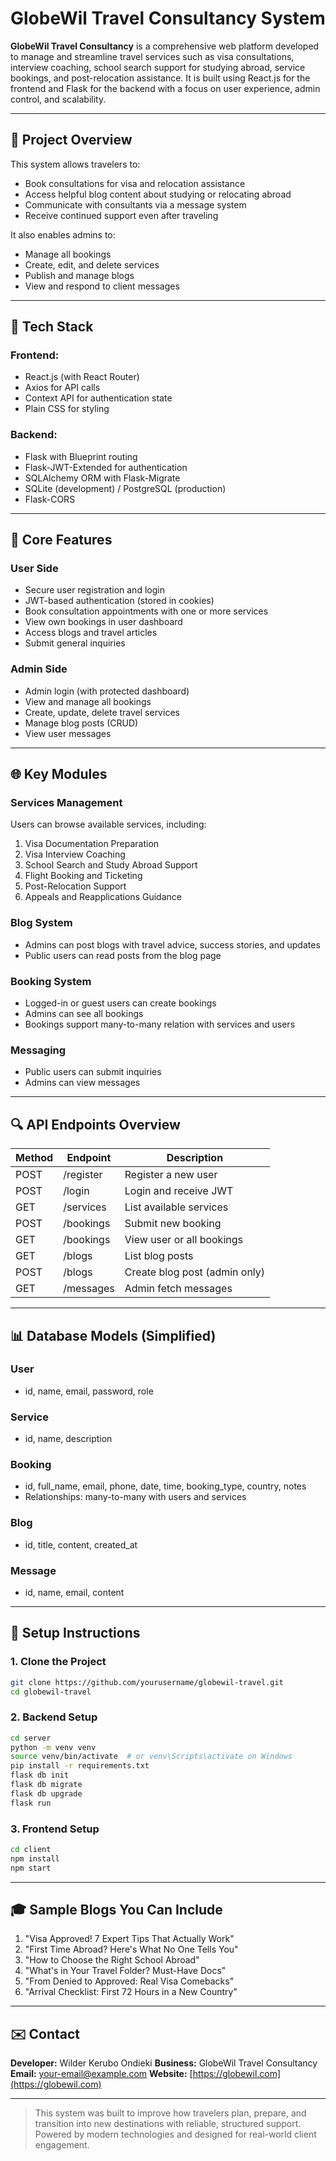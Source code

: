 # GlobeWil Travel Consultancy System

**GlobeWil Travel Consultancy** is a comprehensive web platform developed to manage and streamline travel services such as visa consultations, interview coaching, school search support for studying abroad, service bookings, and post-relocation assistance. It is built using React.js for the frontend and Flask for the backend with a focus on user experience, admin control, and scalability.

---

## 🔧 Project Overview

This system allows travelers to:

* Book consultations for visa and relocation assistance
* Access helpful blog content about studying or relocating abroad
* Communicate with consultants via a message system
* Receive continued support even after traveling

It also enables admins to:

* Manage all bookings
* Create, edit, and delete services
* Publish and manage blogs
* View and respond to client messages

---

## 🔬 Tech Stack

### Frontend:

* React.js (with React Router)
* Axios for API calls
* Context API for authentication state
* Plain CSS for styling

### Backend:

* Flask with Blueprint routing
* Flask-JWT-Extended for authentication
* SQLAlchemy ORM with Flask-Migrate
* SQLite (development) / PostgreSQL (production)
* Flask-CORS

---

## 📄 Core Features

### User Side

* Secure user registration and login
* JWT-based authentication (stored in cookies)
* Book consultation appointments with one or more services
* View own bookings in user dashboard
* Access blogs and travel articles
* Submit general inquiries

### Admin Side

* Admin login (with protected dashboard)
* View and manage all bookings
* Create, update, delete travel services
* Manage blog posts (CRUD)
* View user messages

---

## 🌐 Key Modules

### Services Management

Users can browse available services, including:

1. Visa Documentation Preparation
2. Visa Interview Coaching
3. School Search and Study Abroad Support
4. Flight Booking and Ticketing
5. Post-Relocation Support
6. Appeals and Reapplications Guidance

### Blog System

* Admins can post blogs with travel advice, success stories, and updates
* Public users can read posts from the blog page

### Booking System

* Logged-in or guest users can create bookings
* Admins can see all bookings
* Bookings support many-to-many relation with services and users

### Messaging

* Public users can submit inquiries
* Admins can view messages

---

## 🔍 API Endpoints Overview

| Method | Endpoint  | Description                   |
| ------ | --------- | ----------------------------- |
| POST   | /register | Register a new user           |
| POST   | /login    | Login and receive JWT         |
| GET    | /services | List available services       |
| POST   | /bookings | Submit new booking            |
| GET    | /bookings | View user or all bookings     |
| GET    | /blogs    | List blog posts               |
| POST   | /blogs    | Create blog post (admin only) |
| GET    | /messages | Admin fetch messages          |

---

## 📊 Database Models (Simplified)

### User

* id, name, email, password, role

### Service

* id, name, description

### Booking

* id, full\_name, email, phone, date, time, booking\_type, country, notes
* Relationships: many-to-many with users and services

### Blog

* id, title, content, created\_at

### Message

* id, name, email, content

---

## 📆 Setup Instructions

### 1. Clone the Project

```bash
git clone https://github.com/yourusername/globewil-travel.git
cd globewil-travel
```

### 2. Backend Setup

```bash
cd server
python -m venv venv
source venv/bin/activate  # or venv\Scripts\activate on Windows
pip install -r requirements.txt
flask db init
flask db migrate
flask db upgrade
flask run
```

### 3. Frontend Setup

```bash
cd client
npm install
npm start
```

---

## 🎓 Sample Blogs You Can Include

1. "Visa Approved! 7 Expert Tips That Actually Work"
2. "First Time Abroad? Here's What No One Tells You"
3. "How to Choose the Right School Abroad"
4. "What's in Your Travel Folder? Must-Have Docs"
5. "From Denied to Approved: Real Visa Comebacks"
6. "Arrival Checklist: First 72 Hours in a New Country"

---

## ✉️ Contact

**Developer:** Wilder Kerubo Ondieki
**Business:** GlobeWil Travel Consultancy
**Email:** [your-email@example.com](mailto:your-email@example.com)
**Website:** [https://globewil.com](https://globewil.com)

---

> This system was built to improve how travelers plan, prepare, and transition into new destinations with reliable, structured support. Powered by modern technologies and designed for real-world client engagement.
